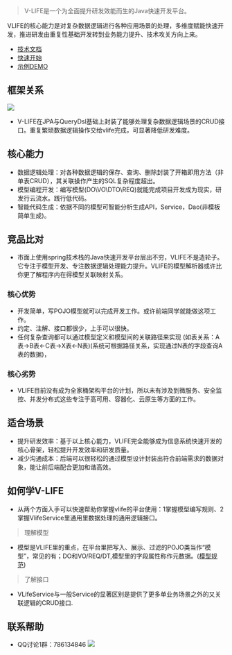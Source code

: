 

> V-LIFE是一个为全面提升研发效能而生的Java快速开发平台。

VLIFE的核心能力是对复杂数据逻辑进行各种应用场景的处理，多维度赋能快速开发，推进研发由重复性基础开发转到业务能力提升、技术攻关方向上来。

- [技术文档](http://vlife.wwwlike.cn) 
- [快速开始](http://vlife.wwwlike.cn/#/quickstart/)
- [示例DEMO](https://github.com/wwwlike/vlife-example)

##  框架关系
![](http://vlife.wwwlike.cn/static/img/relation.png)
* V-LIFE在JPA与QueryDsl基础上封装了能够处理复杂数据逻辑场景的CRUD接口。重复繁琐数据逻辑操作交给vlife完成，可显著降低研发难度。

## 核心能力
- 数据逻辑处理：对各种数据逻辑的保存、查询、删除封装了开箱即用方法（非单表CRUD），其关联操作产生的SQL复杂程度超出。
- 模型编程开发：编写模型(DO\VO\DTO\REQ)就能完成项目开发成为现实，研发行云流水。践行低代码。
- 智能代码生成：依据不同的模型可智能分析生成API，Service，Dao(非模板简单生成)。
## 竞品比对
- 市面上使用spring技术栈的Java快速开发平台层出不穷，VLIFE不是造轮子。它专注于模型开发、专注数据逻辑处理能力提升。VLIFE的模型解析器或许比你更了解程序内在得模型关联映射关系。
### 核心优势
- 开发简单，写POJO模型就可以完成开发工作。或许前端同学就能做这项工作。
- 约定、注解、接口都很少，上手可以很快。
- 任何复杂查询都可以通过模型定义和模型间的关联路径来实现 (如表关系：A表->B表<-C表->X表<-N表)(系统可根据路径关系，实现通过N表的字段查询A表的数据)，
### 核心劣势
- VLIFE目前没有成为全家桶架构平台的计划，所以未有涉及到微服务、安全监控、并发分布式这些专注于高可用、容器化、云原生等方面的工作。

## 适合场景
- 提升研发效率：基于以上核心能力，VLIFE完全能够成为信息系统快速开发的核心骨架，轻松提升开发效率和研发质量。
- 减少沟通成本：后端可以很轻松的通过模型设计封装出符合前端需求的数据对象，能让前后端配合更加和谐高效。

## 如何学V-LIFE
- 从两个方面入手可以快速帮助你掌握vlife的平台使用：1掌握模型编写规则、2掌握VlifeService里通用里数据处理的通用逻辑接口。

> 理解模型

- 模型是VLIFE里的重点，在平台里把写入、展示、过滤的POJO类当作“模型”，常见的有；DO和VO/REQ/DT,模型里的字段属性称作元数据。([模型规范](/guide/annotation))

> 了解接口

-  VLifeService与一般Service的显著区别是提供了更多单业务场景之外的又关联逻辑的CRUD接口.


## 联系帮助
- QQ讨论1群：786134846
  ![](http://vlife.wwwlike.cn/static/img/qq_qun_786134846.png)
